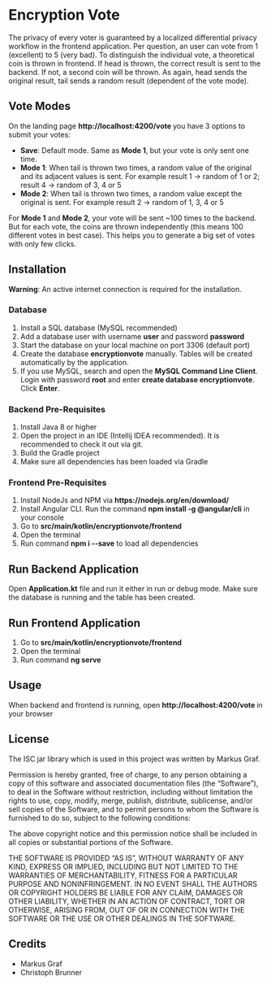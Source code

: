 # Encryption Vote
The privacy of every voter is guaranteed by a localized differential privacy workflow in the frontend application.
Per question, an user can vote from 1 (excellent) to 5 (very bad). To distinguish the individual vote,
a theoretical coin is thrown in frontend. If head is thrown, the correct result is sent to the backend. If not, a second
coin will be thrown. As again, head sends the original result, tail sends a random result (dependent of the vote mode).

## Vote Modes
On the landing page <b>http://localhost:4200/vote </b> you have 3 options to submit your votes:

<ul>
    <li><b>Save</b>: Default mode. Same as <b>Mode 1</b>, but your vote is only sent one time.</li>
    <li><b>Mode 1</b>: When tail is thrown two times, a random value of the original and its adjacent values is sent.
    For example result 1 -> random of 1 or 2; result 4 -> random of 3, 4 or 5</li>
    <li><b>Mode 2</b>: When tail is thrown two times, a random value except the original is sent.
    For example result 2 -> random of 1, 3, 4 or 5</li>
</ul>

For <b>Mode 1</b> and <b>Mode 2</b>, your vote will be sent ~100 times to the backend. But for each vote, the coins are
thrown independently (this means 100 different votes in best case). This helps you to generate a big set of votes with
only few clicks.

## Installation
<b>Warning</b>: An active internet connection is required for the installation.

### Database
<ol>
    <li>Install a SQL database (MySQL recommended)</li>
    <li>Add a database user with username <b>user</b> and password <b>password</b></li>
    <li>Start the database on your local machine on port 3306 (default port)</li>
    <li>Create the database <b>encryptionvote</b> manually. Tables will be created automatically by the application.</li>
    <li>If you use MySQL, search and open the <b>MySQL Command Line Client</b>. Login with password <b>root</b> and
    enter <b>create database encryptionvote</b>. Click <b>Enter</b>.</li>
</ol>

### Backend Pre-Requisites
<ol>
    <li>Install Java 8 or higher</li>
    <li>Open the project in an IDE (Intellij IDEA recommended). It is recommended to check it out via git.</li>
    <li>Build the Gradle project</li>
    <li>Make sure all dependencies has been loaded via Gradle</li>
</ol>

### Frontend Pre-Requisites
<ol>
    <li>Install NodeJs and NPM via <b>https://nodejs.org/en/download/</b></li>
    <li>Install Angular CLI. Run the command <b>npm install -g @angular/cli</b> in your console</li>
    <li>Go to <b>src/main/kotlin/encryptionvote/frontend</b></li>
    <li>Open the terminal</li>
    <li>Run command <b>npm i --save</b> to load all dependencies</li>
</ol>

## Run Backend Application
Open <b>Application.kt</b> file and run it either in run or debug mode. Make sure the database is running and the table
has been created.

## Run Frontend Application
<ol>
    <li>Go to <b>src/main/kotlin/encryptionvote/frontend</b></li>
    <li>Open the terminal</li>
    <li>Run command <b>ng serve</b></li>
</ol>

## Usage
When backend and frontend is running, open <b>http://localhost:4200/vote </b> in your browser

## License
The ISC jar library which is used in this project was written by Markus Graf.

Permission is hereby granted, free of charge, to any person obtaining a copy of this software and associated
documentation files (the “Software”), to deal in the Software without restriction, including without limitation the
rights to use, copy, modify, merge, publish, distribute, sublicense, and/or sell copies of the Software, and to permit
persons to whom the Software is furnished to do so, subject to the following conditions:

The above copyright notice and this permission notice shall be included in all copies or substantial portions of the
Software.

THE SOFTWARE IS PROVIDED “AS IS”, WITHOUT WARRANTY OF ANY KIND, EXPRESS OR IMPLIED, INCLUDING BUT NOT LIMITED TO THE
WARRANTIES OF MERCHANTABILITY, FITNESS FOR A PARTICULAR PURPOSE AND NONINFRINGEMENT. IN NO EVENT SHALL THE AUTHORS OR
COPYRIGHT HOLDERS BE LIABLE FOR ANY CLAIM, DAMAGES OR OTHER LIABILITY, WHETHER IN AN ACTION OF CONTRACT, TORT OR
OTHERWISE, ARISING FROM, OUT OF OR IN CONNECTION WITH THE SOFTWARE OR THE USE OR OTHER DEALINGS IN THE SOFTWARE.

## Credits
<ul>
    <li>Markus Graf</li>
    <li>Christoph Brunner</li>
</ul>
